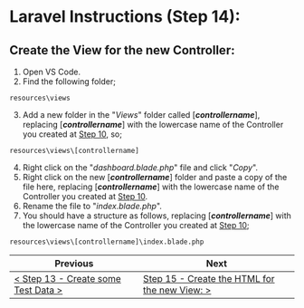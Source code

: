 # Laravel Instructions (Step 14):

## Create the View for the new Controller:

1. Open VS Code.
2. Find the following folder;

```
resources\views
```
3. Add a new folder in the "_Views_" folder called [**_controllername_**], replacing [**_controllername_**] with the lowercase name of the Controller you created at [Step 10](laravel-10.md), so;

```
resources\views\[controllername]
```

4. Right click on the "_dashboard.blade.php_" file and click "_Copy_".
5. Right click on the new [**_controllername_**] folder and paste a copy of the file here, replacing [**_controllername_**] with the lowercase name of the Controller you created at [Step 10](laravel-10.md).
6. Rename the file to "_index.blade.php_".
7. You should have a structure as follows, replacing [**_controllername_**] with the lowercase name of the Controller you created at [Step 10](laravel-10.md);

```
resources\views\[controllername]\index.blade.php
```


| Previous | Next |
| -------- | ---- |
| [< Step 13 - Create some Test Data >](laravel-13.md) | [Step 15 - Create the HTML for the new View: >](laravel-15.md) |